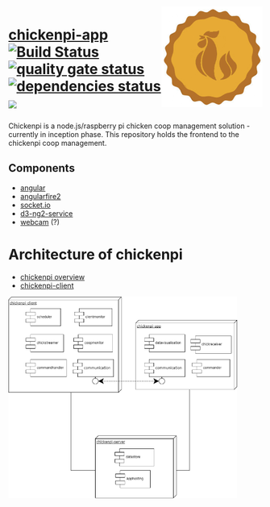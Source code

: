 <img align="right" alt="chickenpi logo" src="https://github.com/joergsesterhenn/chickenpi/raw/master/chickenpi.png" height="200">

# [chickenpi-app](https://chickenpi-server.firebaseapp.com/) [![Build Status](https://travis-ci.org/joergsesterhenn/chickenpi-app.svg?branch=master)](https://travis-ci.org/joergsesterhenn/chickenpi-app) <a href="https://sonarcloud.io/dashboard?id=de.chickenpi:chickenpi-app"><img alt="quality gate status" src="https://sonarcloud.io/api/badges/gate?key=de.chickenpi:chickenpi-app"/></a> <a href="https://david-dm.org/joergsesterhenn/chickenpi-app"> <img title="dependencies status" src="https://david-dm.org/joergsesterhenn/chickenpi-app/status.svg"/></a><a href="https://david-dm.org/joergsesterhenn/chickenpi-app?type=dev" title="devDependencies status"><img src="https://david-dm.org/joergsesterhenn/chickenpi-app/dev-status.svg"/></a>
Chickenpi is a node.js/raspberry pi chicken coop management solution - currently in inception phase.
This repository holds the frontend to the chickenpi coop management.

## Components
* [angular](https://angular.io)
* [angularfire2](https://github.com/angular/angularfire2)
* [socket.io](https://github.com/socketio/socket.io)
* [d3-ng2-service](https://github.com/tomwanzek/d3-ng2-service) 
* [webcam](http://thejackalofjavascript.com/rpi-live-streaming/) (?) 


# Architecture of chickenpi

* [chickenpi overview](https://github.com/joergsesterhenn/chickenpi)
* [chickenpi-client](https://github.com/joergsesterhenn/chickenpi-client)


<img alt="architecture" src="https://github.com/joergsesterhenn/chickenpi/blob/master/chickenpi_architecture.png" height="400">
